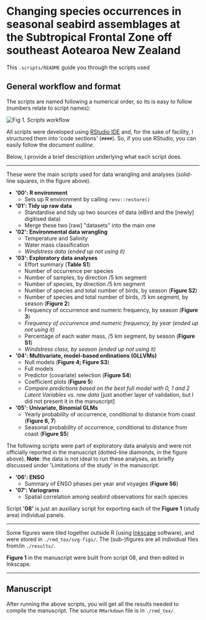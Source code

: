 # Changing species occurrences in seasonal seabird assemblages at the Subtropical Frontal Zone off southeast Aotearoa New Zealand

This `.scripts/README` guide you through the scripts used

## General workflow and format

The scripts are named following a numerical order, so its is easy to follow (numbers relate to script names):

![Fig 1. Scripts workflow](https://github.com/nwdaudt/munida_seabirds/blob/main/scripts/scripts-workflow.png)

All scripts were developed using [RStudio IDE](https://posit.co/products/open-source/rstudio/) and, for the sake of facility, I structured them into 'code sections' (`####`). So, if you use RStudio, you can easily follow the *document outline*.

Below, I provide a brief description underlying what each script does.

***

These were the main scripts used for data wrangling and analyses (solid-line squares, in the figure above).

* **'00': R environment**
  - Sets up R environment by calling `renv::restore()`
* **'01': Tidy up raw data**
  - Standardise and tidy up two sources of data (eBird and the [newly] digitised data)
  - Merge these two [raw] "datasets" into the main one
* **'02': Environmental data wrangling**
  - Temperature and Salinity
  - Water mass classification
  - *Windstress data (ended up not using it)*
* **'03': Exploratory data analyses**
  - Effort summary (**Table S1**)
  - Number of occurrence per species
  - Number of samples, by direction /5 km segment
  - Number of species, by direction /5 km segment
  - Number of species and total number of birds, by season (**Figure S2**)
  - Number of species and total number of birds, /5 km segment, by season (**Figure 2**)
  - Frequency of occurrence and numeric frequency, by season (**Figure 3**)
  - *Frequency of occurrence and numeric frequency, by year (ended up not using it)*
  - Percentage of each water mass, /5 km segment, by season (**Figure S1**)
  - *Windstress class, by season (ended up not using it)*
* **'04': Multivariate, model-based ordinations (GLLVMs)**
  - Null models (**Figure 4; Figure S3**)
  - Full models
  - Predictor (covariate) selection (**Figure S4**)
  - Coefficient plots (**Figure 5**)
  - *Compare predictions based on the best full model with 0, 1 and 2 Latent Variables vs. raw data* [just another layer of validation, but I did not present it in the manuscript]
* **'05': Univariate, Binomial GLMs**
  - Yearly probability of occurrence, conditional to distance from coast (**Figure 6, 7**)
  - Seasonal probability of occurrence, conditional to distance from coast (**Figure S5**)

The following scripts were part of exploratory data analysis and were not officially reported in the manuscript (dotted-line diamonds, in the figure above). **Note**: the data is not ideal to run these analyses, as briefly discussed under 'Limitations of the study' in the manuscript.

* **'06': ENSO**
  - Summary of ENSO phases per year and voyages (**Figure S6**)
* **'07': Variograms**
  - Spatial correlation among seabird observations for each species

Script **'08'** is just an auxiliary script for exporting each of the **Figure 1** (study area) individual panels.

***

Some figures were tiled together outside R (using [Inkscape](https://inkscape.org/) software), and were stored in `./rmd_tex/svg-figs/`. The (sub-)figures are all individual files from/in `./results/`. 

**Figure 1** in the manuscript were built from script 08, and then edited in Inkscape. 

***

## Manuscript

After running the above scripts, you will get all the results needed to compile the manuscript. The source `RMarkdown` file is in  `./rmd_tex/`. 

